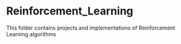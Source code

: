 # Reinforcement_Learning
This folder contains projects and implementations of Reinforcement Learning algorithms
